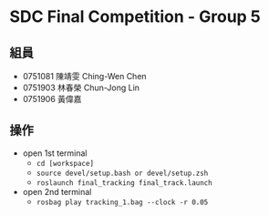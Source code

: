 # SDC Final Competition - Group 5
## 組員
* 0751081 陳靖雯 Ching-Wen Chen
* 0751903 林春榮 Chun-Jong Lin
* 0751906 黃偉嘉

## 操作
* open 1st terminal 
    * `cd [workspace]`
    * `source devel/setup.bash or devel/setup.zsh`
    * `roslaunch final_tracking final_track.launch`
* open 2nd terminal
    * `rosbag play tracking_1.bag --clock -r 0.05`
